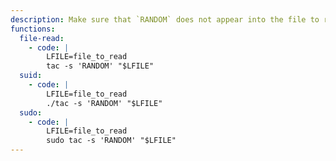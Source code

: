 ```yaml
---
description: Make sure that `RANDOM` does not appear into the file to read otherwise the content of the file is corrupted by reversing the order of `RANDOM`-separated chunks.
functions:
  file-read:
    - code: |
        LFILE=file_to_read
        tac -s 'RANDOM' "$LFILE"
  suid:
    - code: |
        LFILE=file_to_read
        ./tac -s 'RANDOM' "$LFILE"
  sudo:
    - code: |
        LFILE=file_to_read
        sudo tac -s 'RANDOM' "$LFILE"
---
```

